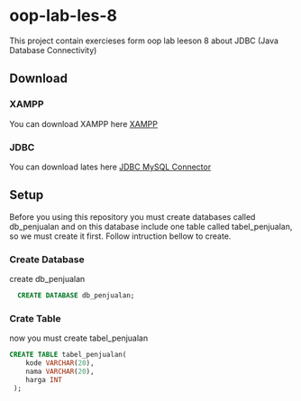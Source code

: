 # oop-lab-les-8
This project contain exercieses form oop lab leeson 8 about JDBC (Java Database Connectivity)

## Download

### XAMPP
You can download XAMPP here [XAMPP](https://www.apachefriends.org/download.html)

### JDBC
You can download lates here [JDBC MySQL Connector](https://dev.mysql.com/get/Downloads/Connector-J/mysql-connector-java-5.1.47.zip)

## Setup
Before you using this repository you must create databases called db_penjualan and on this database include one table called tabel_penjualan,
so we must create it first. Follow intruction bellow to create.

### Create Database
create db_penjualan
```sql
  CREATE DATABASE db_penjualan;
```
### Crate Table
now you must create tabel_penjualan
```sql
CREATE TABLE tabel_penjualan(
    kode VARCHAR(20),
    nama VARCHAR(20),
    harga INT
 );
```

